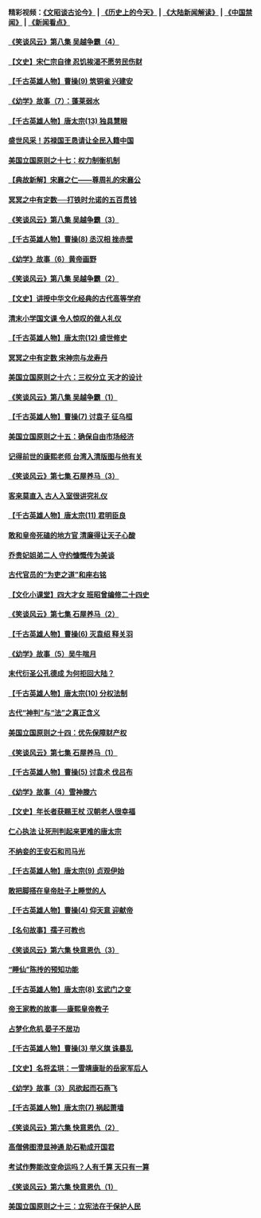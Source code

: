#### 精彩视频：[《文昭谈古论今》](http://45.32.25.56/wenzhao) | [《历史上的今天》](http://45.32.25.56/today-in-history) | [《大陆新闻解读》](http://45.32.25.56/ntdtv-comedy) | [《中国禁闻》](http://45.32.25.56/ntdtv-news) | [《新闻看点》](http://45.32.25.56/news-insight) 

 #### [《笑谈风云》第八集 吴越争霸（4）](../pages/nsc975/n11010924.md?t=02070931) 

#### [【文史】宋仁宗自律 忍饥挨渴不愿劳民伤财](../pages/nsc975/n10997349.md?t=02070931) 

#### [【千古英雄人物】曹操(9) 筑铜雀 兴建安](../pages/nsc975/n7662497.md?t=02070931) 

#### [《幼学》故事（7）：蓬莱弱水](../pages/nsc975/n10990547.md?t=02070931) 

#### [【千古英雄人物】唐太宗(13) 独具慧眼](../pages/nsc975/n8034179.md?t=02070931) 

#### [盛世风采！苏禄国王恳请让全民入籍中国](../pages/nsc975/n10992284.md?t=02070931) 

#### [美国立国原则之十七：权力制衡机制](../pages/nsc975/n11002624.md?t=02070931) 

#### [【典故新解】宋襄之仁——尊周礼的宋襄公](../pages/nsc975/n11018653.md?t=02070931) 

#### [冥冥之中有定数──打铁时允诺的五百贯钱](../pages/nsc975/n334213.md?t=02070931) 

#### [《笑谈风云》第八集 吴越争霸（3）](../pages/nsc975/n11010889.md?t=02070931) 

#### [【千古英雄人物】曹操(8) 丞汉相 挫赤壁](../pages/nsc975/n7662490.md?t=02070931) 

#### [《幼学》故事（6）黄帝画野](../pages/nsc975/n10990546.md?t=02070931) 

#### [《笑谈风云》第八集 吴越争霸（2）](../pages/nsc975/n10996834.md?t=02070931) 

#### [【文史】讲授中华文化经典的古代高等学府](../pages/nsc975/n11003895.md?t=02070931) 

#### [清末小学国文课 令人惊叹的做人礼仪](../pages/nsc975/n10980226.md?t=02070931) 

#### [【千古英雄人物】唐太宗(12) 盛世修史](../pages/nsc975/n8034115.md?t=02070931) 

#### [冥冥之中有定数 宋神宗与龙寿丹](../pages/nsc975/n11008770.md?t=02070931) 

#### [美国立国原则之十六：三权分立 天才的设计](../pages/nsc975/n10991293.md?t=02070931) 

#### [《笑谈风云》第八集 吴越争霸（1）](../pages/nsc975/n10987751.md?t=02070931) 

#### [【千古英雄人物】曹操(7) 讨袁子 征乌桓](../pages/nsc975/n7662459.md?t=02070931) 

#### [美国立国原则之十五：确保自由市场经济](../pages/nsc975/n10957715.md?t=02070931) 

#### [记得前世的康熙老师 台湾入清版图与他有关](../pages/nsc975/n11004761.md?t=02070931) 

#### [《笑谈风云》第七集 石屋养马（3）](../pages/nsc975/n10964155.md?t=02070931) 

#### [客来莫直入 古人入室很讲究礼仪](../pages/nsc975/n11002636.md?t=02070931) 

#### [【千古英雄人物】唐太宗(11) 君明臣良](../pages/nsc975/n8030388.md?t=02070931) 

#### [敢和皇帝死磕的地方官 清廉得让天子心酸](../pages/nsc975/n10999336.md?t=02070931) 

#### [乔贵妃姐弟二人 守约慷慨传为美谈](../pages/nsc975/n10842491.md?t=02070931) 

#### [古代官员的“为吏之道”和座右铭](../pages/nsc975/n10989890.md?t=02070931) 

#### [【文化小课堂】四大才女 班昭曾编修二十四史](../pages/nsc975/n10996143.md?t=02070931) 

#### [《笑谈风云》第七集 石屋养马（2）](../pages/nsc975/n10964109.md?t=02070931) 

#### [【千古英雄人物】曹操(6) 灭袁绍 释关羽](../pages/nsc975/n7662436.md?t=02070931) 

#### [《幼学》故事（5）吴牛喘月](../pages/nsc975/n10806013.md?t=02070931) 

#### [末代衍圣公孔德成 为何拒回大陆？](../pages/nsc975/n10992548.md?t=02070931) 

#### [【千古英雄人物】唐太宗(10) 分权法制](../pages/nsc975/n8025970.md?t=02070931) 

#### [古代“神判”与“法”之真正含义](../pages/nsc975/n10982291.md?t=02070931) 

#### [美国立国原则之十四：优先保障财产权](../pages/nsc975/n10954086.md?t=02070931) 

#### [《笑谈风云》第七集 石屋养马（1）](../pages/nsc975/n10964072.md?t=02070931) 

#### [【千古英雄人物】曹操(5) 讨袁术 伐吕布](../pages/nsc975/n7637126.md?t=02070931) 

#### [《幼学》故事（4）雪神滕六](../pages/nsc975/n10806012.md?t=02070931) 

#### [【文史】年长者获赐王杖 汉朝老人很幸福](../pages/nsc975/n10980263.md?t=02070931) 

#### [仁心执法 让死刑判起来更难的唐太宗](../pages/nsc975/n10979954.md?t=02070931) 

#### [不纳妾的王安石和司马光](../pages/nsc975/n2647438.md?t=02070931) 

#### [【千古英雄人物】唐太宗(9) 贞观伊始](../pages/nsc975/n8022938.md?t=02070931) 

#### [敢把脚搭在皇帝肚子上睡觉的人](../pages/nsc975/n10975530.md?t=02070931) 

#### [【千古英雄人物】曹操(4) 仰天意 迎献帝](../pages/nsc975/n7637003.md?t=02070931) 

#### [【名句故事】孺子可教也](../pages/nsc975/n10371944.md?t=02070931) 

#### [《笑谈风云》第六集 快意恩仇（3）](../pages/nsc975/n10953824.md?t=02070931) 

#### [“睡仙”陈抟的预知功能](../pages/nsc975/n10955272.md?t=02070931) 

#### [【千古英雄人物】唐太宗(8) 玄武门之变](../pages/nsc975/n7979461.md?t=02070931) 

#### [帝王家教的故事──康熙皇帝教子](../pages/nsc975/n10764254.md?t=02070931) 

#### [占梦化危机 晏子不居功](../pages/nsc975/n232663.md?t=02070931) 

#### [【千古英雄人物】曹操(3) 举义旗 诛暴乱](../pages/nsc975/n7576061.md?t=02070931) 

#### [【文史】名将孟珙：一雪靖康耻的岳家军后人](../pages/nsc975/n10949269.md?t=02070931) 

#### [《幼学》故事（3）风欲起而石燕飞](../pages/nsc975/n10806010.md?t=02070931) 

#### [【千古英雄人物】唐太宗(7) 祸起萧墙](../pages/nsc975/n7979459.md?t=02070931) 

#### [《笑谈风云》第六集 快意恩仇（2）](../pages/nsc975/n10950714.md?t=02070931) 

#### [高僧佛图澄显神通 助石勒成开国君](../pages/nsc975/n10960107.md?t=02070931) 

#### [考试作弊能改变命运吗？人有千算 天只有一算](../pages/nsc975/n10959716.md?t=02070931) 

#### [《笑谈风云》第六集 快意恩仇（1）](../pages/nsc975/n10938848.md?t=02070931) 

#### [美国立国原则之十三：立宪法在于保护人民](../pages/nsc975/n10942497.md?t=02070931) 


